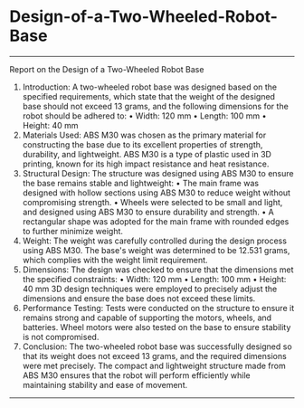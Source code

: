 # Design-of-a-Two-Wheeled-Robot-Base
________________________________________
Report on the Design of a Two-Wheeled Robot Base
1. Introduction:
A two-wheeled robot base was designed based on the specified requirements, which state that the weight of the designed base should not exceed 13 grams, and the following dimensions for the robot should be adhered to:
•	Width: 120 mm
•	Length: 100 mm
•	Height: 40 mm
2. Materials Used:
ABS M30 was chosen as the primary material for constructing the base due to its excellent properties of strength, durability, and lightweight. ABS M30 is a type of plastic used in 3D printing, known for its high impact resistance and heat resistance.
3. Structural Design:
The structure was designed using ABS M30 to ensure the base remains stable and lightweight:
•	The main frame was designed with hollow sections using ABS M30 to reduce weight without compromising strength.
•	Wheels were selected to be small and light, and designed using ABS M30 to ensure durability and strength.
•	A rectangular shape was adopted for the main frame with rounded edges to further minimize weight.
4. Weight:
The weight was carefully controlled during the design process using ABS M30. The base's weight was determined to be 12.531 grams, which complies with the weight limit requirement.
5. Dimensions:
The design was checked to ensure that the dimensions met the specified constraints:
•	Width: 120 mm
•	Length: 100 mm
•	Height: 40 mm
3D design techniques were employed to precisely adjust the dimensions and ensure the base does not exceed these limits.
6. Performance Testing:
Tests were conducted on the structure to ensure it remains strong and capable of supporting the motors, wheels, and batteries. Wheel motors were also tested on the base to ensure stability is not compromised.
7. Conclusion:
The two-wheeled robot base was successfully designed so that its weight does not exceed 13 grams, and the required dimensions were met precisely. The compact and lightweight structure made from ABS M30 ensures that the robot will perform efficiently while maintaining stability and ease of movement.
________________________________________
 
